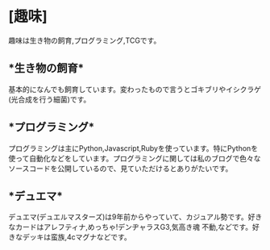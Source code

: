 <head>
<link rel='stylesheet' href='home_hobby_style.css' type='text/css'>
</head>
<body>
<h1>[趣味]</h1>
<p>趣味は生き物の飼育,プログラミング,TCGです。</p>
<h2>*生き物の飼育*</h2>
<p>基本的になんでも飼育しています。変わったもので言うとゴキブリやイシクラゲ(光合成を行う細菌)です。</p>
<h2>*プログラミング*</h2>
<p>プログラミングは主にPython,Javascript,Rubyを使っています。特にPythonを使って自動化などをしています。プログラミングに関しては私のブログで色々なソースコードを公開しているので、見ていただけるとありがたいです。</p>
<h2>*デュエマ*</h2>
<p>デュエマ(デュエルマスターズ)は9年前からやっていて、カジュアル勢です。好きなカードはアレフティナ,めっちゃ!デンヂャラスG3,気高き魂 不動,などです。好きなデッキは蛮族,4cマグナなどです。</p>
</body>

